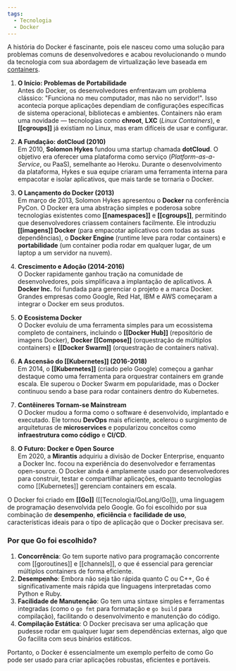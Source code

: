```yaml
---
tags:
  - Tecnologia
  - Docker
---
```

A história do Docker é fascinante, pois ele nasceu como uma solução para problemas comuns de desenvolvedores e acabou revolucionando o mundo da tecnologia com sua abordagem de virtualização leve baseada em [containers](Container.md).

1. **O Início: Problemas de Portabilidade**  
    Antes do Docker, os desenvolvedores enfrentavam um problema clássico: "Funciona no meu computador, mas não no servidor!". Isso acontecia porque aplicações dependiam de configurações específicas de sistema operacional, bibliotecas e ambientes. Containers não eram uma novidade — tecnologias como **chroot**, **LXC** (_Linux Containers_), e **[[cgroups]]** já existiam no Linux, mas eram difíceis de usar e configurar.
    
2. **A Fundação: dotCloud (2010)**  
    Em 2010, **Solomon Hykes** fundou uma startup chamada **dotCloud**. O objetivo era oferecer uma plataforma como serviço (_Platform-as-a-Service_, ou PaaS), semelhante ao Heroku. Durante o desenvolvimento da plataforma, Hykes e sua equipe criaram uma ferramenta interna para empacotar e isolar aplicativos, que mais tarde se tornaria o Docker.
    
3. **O Lançamento do Docker (2013)**  
    Em março de 2013, Solomon Hykes apresentou o **Docker** na conferência PyCon. O Docker era uma abstração simples e poderosa sobre tecnologias existentes como **[[namespaces]]** e **[[cgroups]]**, permitindo que desenvolvedores criassem containers facilmente. Ele introduziu **[[imagens]] Docker** (para empacotar aplicativos com todas as suas dependências), o **Docker Engine** (runtime leve para rodar containers) e **portabilidade** (um container podia rodar em qualquer lugar, de um laptop a um servidor na nuvem).
    
4. **Crescimento e Adoção (2014-2016)**  
    O Docker rapidamente ganhou tração na comunidade de desenvolvedores, pois simplificava a implantação de aplicativos. A **Docker Inc.** foi fundada para gerenciar o projeto e a marca Docker. Grandes empresas como Google, Red Hat, IBM e AWS começaram a integrar o Docker em seus produtos.
    
5. **O Ecosistema Docker**  
    O Docker evoluiu de uma ferramenta simples para um ecossistema completo de containers, incluindo o **[[Docker Hub]]** (repositório de imagens Docker), **Docker [[Compose]]** (orquestração de múltiplos containers) e **[[Docker Swarm]]** (orquestração de containers nativa).
    
6. **A Ascensão do [[Kubernetes]] (2016-2018)**  
    Em 2014, o **[[Kubernetes]]** (criado pelo Google) começou a ganhar destaque como uma ferramenta para orquestrar containers em grande escala. Ele superou o Docker Swarm em popularidade, mas o Docker continuou sendo a base para rodar containers dentro do Kubernetes.
    
7. **Contêineres Tornam-se Mainstream**  
    O Docker mudou a forma como o software é desenvolvido, implantado e executado. Ele tornou **DevOps** mais eficiente, acelerou o surgimento de arquiteturas de **microservices** e popularizou conceitos como **infraestrutura como código** e **CI/CD**.
    
8. **O Futuro: Docker e Open Source**  
    Em 2020, a **Mirantis** adquiriu a divisão de Docker Enterprise, enquanto a Docker Inc. focou na experiência do desenvolvedor e ferramentas open-source. O Docker ainda é amplamente usado por desenvolvedores para construir, testar e compartilhar aplicações, enquanto tecnologias como [[Kubernetes]] gerenciam containers em escala.

O Docker foi criado em **[[Go]]** ([[Tecnologia/GoLang/Go]]), uma linguagem de programação desenvolvida pelo Google. Go foi escolhido por sua combinação de **desempenho**, **eficiência** e **facilidade de uso**, características ideais para o tipo de aplicação que o Docker precisava ser.

### **Por que Go foi escolhido?**

1. **Concorrência**: Go tem suporte nativo para programação concorrente com [[goroutines]] e [[channels]], o que é essencial para gerenciar múltiplos containers de forma eficiente.
2. **Desempenho**: Embora não seja tão rápida quanto C ou C++, Go é significativamente mais rápida que linguagens interpretadas como Python e Ruby.
3. **Facilidade de Manutenção**: Go tem uma sintaxe simples e ferramentas integradas (como o `go fmt` para formatação e `go build` para compilação), facilitando o desenvolvimento e manutenção do código.
4. **Compilação Estática**: O Docker precisava ser uma aplicação que pudesse rodar em qualquer lugar sem dependências externas, algo que Go facilita com seus binários estáticos.

Portanto, o Docker é essencialmente um exemplo perfeito de como Go pode ser usado para criar aplicações robustas, eficientes e portáveis.